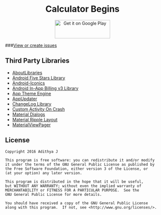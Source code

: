 <h1 align="center">Calculator Begins</h1>

<p align="center"><a target="_blank" href="https://play.google.com/store/apps/details?id=com.pimp.calculator"><img alt="Get it on Google Play" src="https://play.google.com/intl/en_us/badges/images/apps/en-play-badge.png" height="60" width="180"></a></p>

###[View or create issues](https://github.com/adithya321/Calculator-Begins/issues)

## Third Party Libraries
* [AboutLibraries](https://github.com/mikepenz/AboutLibraries)
* [Android Five Stars Library](https://github.com/Angtrim/Android-Five-Stars-Library)
* [Android-Iconics](https://github.com/mikepenz/Android-Iconics)
* [Android In-App Billing v3 Library](https://github.com/anjlab/android-inapp-billing-v3)
* [App Theme Engine](https://github.com/afollestad/app-theme-engine)
* [AppUpdater](https://github.com/javiersantos/AppUpdater)
* [ChangeLog Library](https://github.com/gabrielemariotti/changeloglib)
* [Custom Activity On Crash](https://github.com/Ereza/CustomActivityOnCrash)
* [Material Dialogs](https://github.com/afollestad/material-dialogs)
* [Material Ripple Layout](https://github.com/balysv/material-ripple)
* [MaterialViewPager](https://github.com/florent37/MaterialViewPager)

## License

    Copyright 2016 Adithya J

    This program is free software: you can redistribute it and/or modify
    it under the terms of the GNU General Public License as published by
    the Free Software Foundation, either version 3 of the License, or
    (at your option) any later version.

    This program is distributed in the hope that it will be useful,
    but WITHOUT ANY WARRANTY; without even the implied warranty of
    MERCHANTABILITY or FITNESS FOR A PARTICULAR PURPOSE.  See the
    GNU General Public License for more details.

    You should have received a copy of the GNU General Public License
    along with this program.  If not, see <http://www.gnu.org/licenses/>.
